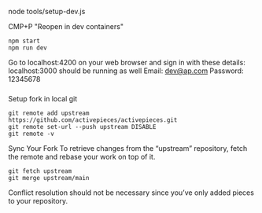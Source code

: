 node tools/setup-dev.js


CMP+P "Reopen in dev containers"

```
npm start
npm run dev
```

Go to localhost:4200 on your web browser and sign in with these details:
localhost:3000 should be running as well
Email: dev@ap.com Password: 12345678


### 

Setup fork in local git

```
git remote add upstream https://github.com/activepieces/activepieces.git
git remote set-url --push upstream DISABLE
git remote -v
```

Sync Your Fork
To retrieve changes from the “upstream” repository, fetch the remote and rebase your work on top of it.

```
git fetch upstream
git merge upstream/main
```

Conflict resolution should not be necessary since you’ve only added pieces to your repository.